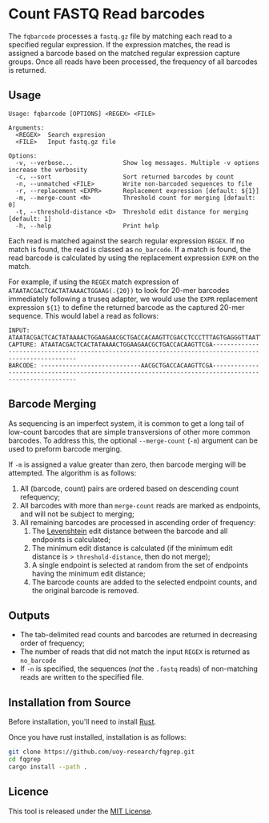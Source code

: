 # Count FASTQ Read barcodes

The `fqbarcode` processes a `fastq.gz` file by matching each read to a specified regular expression. If the expression matches, the read is assigned a barcode based on the
matched regular expression capture groups. Once all reads have been processed, the frequency of all barcodes is returned.

## Usage

~~~plain
Usage: fqbarcode [OPTIONS] <REGEX> <FILE>

Arguments:
  <REGEX>  Search expresion
  <FILE>   Input fastq.gz file

Options:
  -v, --verbose...              Show log messages. Multiple -v options increase the verbosity
  -c, --sort                    Sort returned barcodes by count
  -n, --unmatched <FILE>        Write non-barcoded sequences to file
  -r, --replacement <EXPR>      Replacement expression [default: ${1}]
  -m, --merge-count <N>         Threshold count for merging [default: 0]
  -t, --threshold-distance <D>  Threshold edit distance for merging [default: 1]
  -h, --help                    Print help
~~~

Each read is matched against the search regular expression `REGEX`. If no match is found, the read is classed as `no_barcode`. If a match is found, the read barcode is calculated by using the replacement expression `EXPR` on the match.

For example, if using the `REGEX` match expression of `ATAATACGACTCACTATAAAACTGGAAG(.{20})` to look for 20-mer barcodes immediately following a truseq adapter, we would use the `EXPR` replacement expression `${1}` to define the returned barcode as the captured 20-mer sequence.  This would label a read as follows:

~~~plain
INPUT:   ATAATACGACTCACTATAAAACTGGAAGAACGCTGACCACAAGTTCGACCTCCCTTTAGTGAGGGTTAATTTGGAAACCGACGCCCCAGCACTCGTCCGAGGGCAAAGGAATAGTACTGTCTCTTATACACATCTCCGAGCCCACGAGAC
CAPTURE: ATAATACGACTCACTATAAAACTGGAAGAACGCTGACCACAAGTTCGA------------------------------------------------------------------------------------------------------
BARCODE: ----------------------------AACGCTGACCACAAGTTCGA------------------------------------------------------------------------------------------------------
~~~

## Barcode Merging

As sequencing is an imperfect system, it is common to get a long tail of low-count barcodes that are simple transversions of other more common barcodes.  To address this, the optional `--merge-count` (`-m`) argument can be used to preform barcode merging.

If `-m` is assigned a value greater than zero, then barcode merging will be attempted.  The algorithm is as follows:

1. All (barcode, count) pairs are ordered based on descending count refequency;
2. All barcodes with more than `merge-count` reads are marked as endpoints, and will not be subject to merging;
3. All remaining barcodes are processed in ascending order of frequency:
   1. The [Levenshtein](https://en.wikipedia.org/wiki/Levenshtein_distance) edit distance between the barcode and all endpoints is calculated;
   2. The minimum edit distance is calculated (if the minimum edit distance is > `threshold-distance`, then do not merge);
   3. A single endpoint is selected at random from the set of endpoints having the minimum edit distance;
   4. The barcode counts are added to the selected endpoint counts, and the original barcode is removed.

## Outputs

* The tab-delimited read counts and barcodes are returned in decreasing order of frequency;
* The number of reads that did not match the input `REGEX` is returned as `no_barcode`
* If `-n` is specified, the sequences (*not* the `.fastq` reads) of non-matching reads are written to the specified file.

## Installation from Source

Before installation, you'll need to install [Rust](https://www.rust-lang.org/).

Once you have rust installed, installation is as follows:

~~~bash
git clone https://github.com/uoy-research/fqgrep.git
cd fqgrep
cargo install --path .
~~~

## Licence

This tool is released under the [MIT License](https://opensource.org/licenses/MIT).

